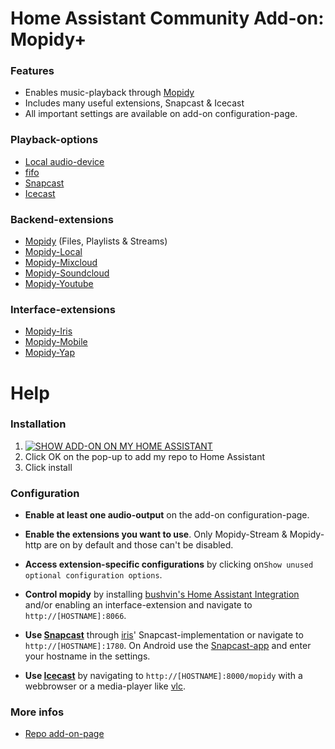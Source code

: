 # Home Assistant Community Add-on: Mopidy+

### Features
- Enables music-playback through [Mopidy](https://mopidy.com/)
- Includes many useful extensions, Snapcast & Icecast
- All important settings are available on add-on configuration-page.

### Playback-options
- [Local audio-device](https://github.com/home-assistant/plugin-audio)
- [fifo](https://man7.org/linux/man-pages/man7/fifo.7.html)
- [Snapcast](https://github.com/badaix/snapcast)
- [Icecast](https://github.com/xiph/Icecast-Server)

### Backend-extensions
- [Mopidy](https://github.com/mopidy/mopidy) (Files, Playlists & Streams)
- [Mopidy-Local](https://github.com/mopidy/mopidy-local)
- [Mopidy-Mixcloud](https://github.com/unusualcomputers/unusualcomputers/tree/master/code/mopidy/mopidymixcloud)
- [Mopidy-Soundcloud](https://github.com/mopidy/mopidy-soundcloud)
- [Mopidy-Youtube](https://github.com/natumbri/mopidy-youtube)

### Interface-extensions
- [Mopidy-Iris](https://github.com/jaedb/iris)
- [Mopidy-Mobile](https://github.com/tkem/mopidy-mobile)
- [Mopidy-Yap](https://github.com/dyj216/mopidy-yap)

# Help
### Installation

1. [![SHOW ADD-ON ON MY HOME ASSISTANT](https://my.home-assistant.io/badges/supervisor_addon.svg)](https://my.home-assistant.io/redirect/supervisor_addon/?addon=e34e2f70_mopidy&repository_url=https%3A%2F%2Fgithub.com%2FSwitch123456789%2FSwitch-s-Home-Assistant-Add-ons)
2. Click OK on the pop-up to add my repo to Home Assistant
3. Click install

### Configuration

- **Enable at least one audio-output** on the add-on configuration-page.

- **Enable the extensions you want to use**. Only Mopidy-Stream & Mopidy-http are on by default and those can't be disabled.

- **Access extension-specific configurations** by clicking on`Show unused optional configuration options`.

- **Control mopidy** by installing [bushvin's Home Assistant Integration] and/or enabling an interface-extension and navigate to `http://[HOSTNAME]:8066`. 

- **Use [Snapcast]** through [iris]' Snapcast-implementation or navigate to `http://[HOSTNAME]:1780`. On Android use the [Snapcast-app] and enter your hostname in the settings.

- **Use [Icecast]** by navigating to `http://[HOSTNAME]:8000/mopidy` with a webbrowser or a media-player like [vlc](https://github.com/videolan/vlc).

### More infos

- [Repo add-on-page](https://github.com/Switch123456789/Switch-s-Home-Assistant-Add-ons)

[bushvin's Home Assistant Integration]: https://github.com/bushvin/hass-integrations
[iris]: https://github.com/jaedb/Iris
[Snapcast]: https://github.com/badaix/snapcast
[Snapcast-app]: https://play.google.com/store/apps/details?id=de.badaix.snapcast
[Icecast]: https://icecast.org/